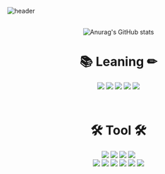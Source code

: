 ![header](https://capsule-render.vercel.app/api?type=waving&reversal=true&color=timeGradient&height=300&section=header&text=gurdl0525🏷%20&fontSize=90)<br><br>

<div align="center">
  
![Anurag's GitHub stats](https://github-readme-stats.vercel.app/api?username=gurdl0525&show_icons=true&theme=jolly)
  
</div>

<h1 align="center"><b>📚 Leaning ✏</b></h1>
<p align="center">
<img src="https://img.shields.io/badge/C-A8B9CC?style=flat&logo=C&logoColor=white"/></a>
<img src="https://img.shields.io/badge/Java-1E8CBE?style=flat&logo=Java&logoColor=white"/></a>
<img src="https://img.shields.io/badge/MySQL-4479A1?style=flat&logo=MySQL&logoColor=white"/></a>
<img src="https://img.shields.io/badge/Spring-6DB33F?style=flat&logo=Spring&logoColor=white"/></a> 
<img src="https://img.shields.io/badge/Spring Boot-6DB33F?style=flat&logo=SpringBoot&logoColor=white"/></a></p><br>
<h1 align="center"><b>🛠 Tool 🛠</b></h1>
<p align="center">
<img src="https://img.shields.io/badge/Intellij IDEA-0C70F2?style=flat&logo=IntellijIDEA&logoColor=white"/></a>
<img src="https://img.shields.io/badge/Visual Studio-5C2D91?style=flat&logo=VisualStudio&logoColor=white"/></a>
<img src="https://img.shields.io/badge/Visual Studio Code-007ACC?style=flat&logo=VisualStudioCode&logoColor=white"/><a>
<img src="https://img.shields.io/badge/Postman-FF6C37?style=flat&logo=Postman&logoColor=white"/></a>
<br>
<img src="https://img.shields.io/badge/GitHub-181717?style=flat&logo=GitHub&logoColor=white"/></a>
<img src="https://img.shields.io/badge/GitKraken-179287?style=flat&logo=GitKraken&logoColor=white"/></a>
<img src="https://img.shields.io/badge/Power Shell-5391FE?style=flat&logo=PowerShell&logoColor=white"/></a>
<img src="https://img.shields.io/badge/Data Grip-B36EE8?style=flat&logo=DataGrip&logoColor=white"/></a>
<img src="https://img.shields.io/badge/Jet Brains-F4396B?style=flat&logo=JetBrains&logoColor=white"/></a>
<img src="https://img.shields.io/badge/Notion-000000?style=flat&logo=Notion&logoColor=white"/></a></p>
<br>

